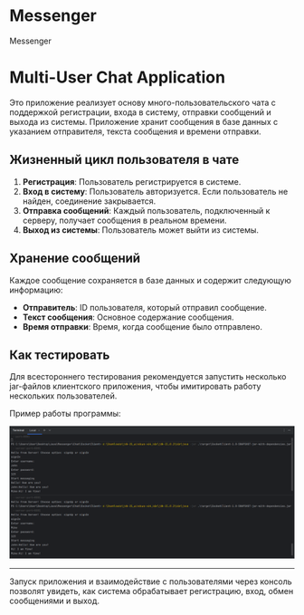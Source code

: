 # Messenger
Messenger

# Multi-User Chat Application

Это приложение реализует основу много-пользовательского чата с поддержкой регистрации, входа в систему, отправки сообщений и выхода из системы. Приложение хранит сообщения в базе данных с указанием отправителя, текста сообщения и времени отправки.

## Жизненный цикл пользователя в чате

1. **Регистрация**: Пользователь регистрируется в системе.
2. **Вход в систему**: Пользователь авторизуется. Если пользователь не найден, соединение закрывается.
3. **Отправка сообщений**: Каждый пользователь, подключенный к серверу, получает сообщения в реальном времени.
4. **Выход из системы**: Пользователь может выйти из системы.

## Хранение сообщений

Каждое сообщение сохраняется в базе данных и содержит следующую информацию:

- **Отправитель**: ID пользователя, который отправил сообщение.
- **Текст сообщения**: Основное содержание сообщения.
- **Время отправки**: Время, когда сообщение было отправлено.

## Как тестировать

Для всестороннего тестирования рекомендуется запустить несколько jar-файлов клиентского приложения, чтобы имитировать работу нескольких пользователей.

Пример работы программы:

![Пример работы программы](img/program.png)

---

Запуск приложения и взаимодействие с пользователями через консоль позволят увидеть, как система обрабатывает регистрацию, вход, обмен сообщениями и выход.
